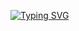[![Typing SVG](https://readme-typing-svg.demolab.com?font=Fira+Code&size=22&duration=4000&pause=1000&color=00F78D&background=FFFFFF00&vCenter=true&width=435&lines=Front+End+Developer%2C+-%3E+ReactJS;5%2B+years+of+experience;Striving+for+Full-Stack;Continuously+learning+new+things)](https://git.io/typing-svg)

<!--
**JuraJuki/JuraJuki** is a ✨ _special_ ✨ repository because its `README.md` (this file) appears on your GitHub profile.

Here are some ideas to get you started:

- 🔭 I’m currently working on ...
- 🌱 I’m currently learning ...
- 👯 I’m looking to collaborate on ...
- 🤔 I’m looking for help with ...
- 💬 Ask me about ...
- 📫 How to reach me: ...
- 😄 Pronouns: ...
- ⚡ Fun fact: ...
-->

